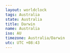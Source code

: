 ```yaml
---
layout: worldclock
tags: Australia
state: Australia
title: Darwin
name: Australia
iso: AU
timezone: Australia/Darwin
utc: UTC +08:43
---
```


